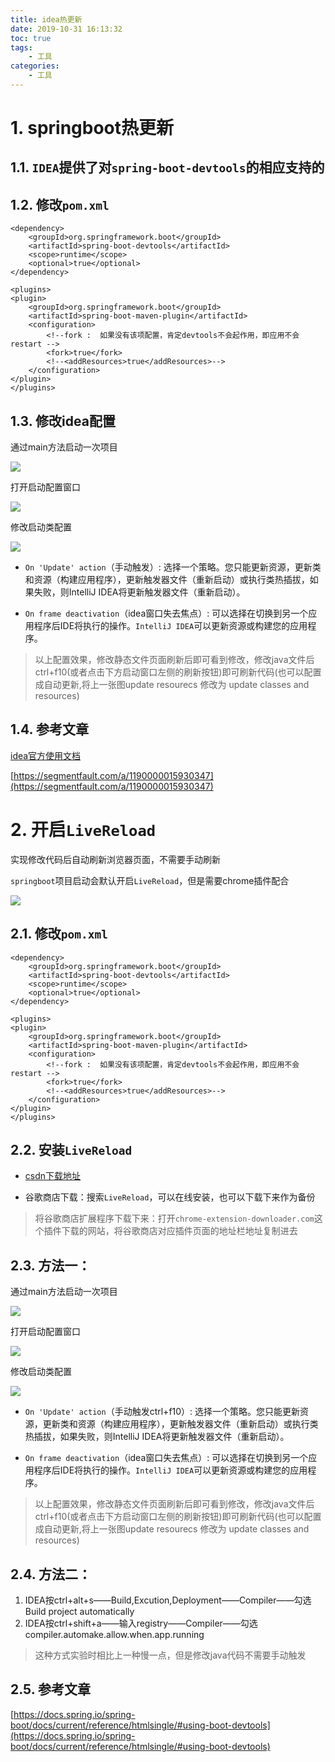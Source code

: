 ```yaml
---
title: idea热更新
date: 2019-10-31 16:13:32
toc: true
tags:
    - 工具
categories: 
    - 工具
---
```


# 1. springboot热更新

## 1.1. `IDEA`提供了对`spring-boot-devtools`的相应支持的

## 1.2. 修改`pom.xml`

```
<dependency>
    <groupId>org.springframework.boot</groupId>
    <artifactId>spring-boot-devtools</artifactId>
    <scope>runtime</scope>
    <optional>true</optional>
</dependency>
```

<!-- more -->

```
<plugins>
<plugin>
    <groupId>org.springframework.boot</groupId>
    <artifactId>spring-boot-maven-plugin</artifactId>
    <configuration>
        <!--fork :  如果没有该项配置，肯定devtools不会起作用，即应用不会restart -->
        <fork>true</fork>
        <!--<addResources>true</addResources>-->
    </configuration>
</plugin>
</plugins>
```

## 1.3. 修改idea配置

通过main方法启动一次项目

![](https://raw.githubusercontent.com/fangwenzheng88/git_picture/master/img/idea热更新003.png)


打开启动配置窗口

![](https://raw.githubusercontent.com/fangwenzheng88/git_picture/master/img/idea热更新.png)

修改启动类配置

![](https://raw.githubusercontent.com/fangwenzheng88/git_picture/master/img/idea热更新002.png)

- `On 'Update' action`（手动触发）: 选择一个策略。您只能更新资源，更新类和资源（构建应用程序），更新触发器文件（重新启动）或执行类热插拔，如果失败，则IntelliJ IDEA将更新触发器文件（重新启动）。

- `On frame deactivation`（idea窗口失去焦点）: 可以选择在切换到另一个应用程序后IDE将执行的操作。`IntelliJ IDEA`可以更新资源或构建您的应用程序。

> 以上配置效果，修改静态文件页面刷新后即可看到修改，修改java文件后ctrl+f10(或者点击下方启动窗口左侧的刷新按钮)即可刷新代码(也可以配置成自动更新,将上一张图update resourecs 修改为 update classes and resources)

## 1.4. 参考文章

[idea官方使用文档](https://www.jetbrains.com/help/idea/spring-boot.html#configure-application-update-policies-with-devtools)

[https://segmentfault.com/a/1190000015930347](https://segmentfault.com/a/1190000015930347)


# 2. 开启`LiveReload`

实现修改代码后自动刷新浏览器页面，不需要手动刷新

`springboot`项目启动会默认开启`LiveReload`，但是需要chrome插件配合

![](https://raw.githubusercontent.com/fangwenzheng88/git_picture/master/img/20191024115540.png)

## 2.1. 修改`pom.xml`

```
<dependency>
    <groupId>org.springframework.boot</groupId>
    <artifactId>spring-boot-devtools</artifactId>
    <scope>runtime</scope>
    <optional>true</optional>
</dependency>
```

```
<plugins>
<plugin>
    <groupId>org.springframework.boot</groupId>
    <artifactId>spring-boot-maven-plugin</artifactId>
    <configuration>
        <!--fork :  如果没有该项配置，肯定devtools不会起作用，即应用不会restart -->
        <fork>true</fork>
        <!--<addResources>true</addResources>-->
    </configuration>
</plugin>
</plugins>
```

## 2.2. 安装`LiveReload`

- [csdn下载地址](https://download.csdn.net/download/fangwenzheng88/11913253)

- 谷歌商店下载：搜索`LiveReload`，可以在线安装，也可以下载下来作为备份

> 将谷歌商店扩展程序下载下来：打开`chrome-extension-downloader.com`这个插件下载的网站，将谷歌商店对应插件页面的地址栏地址复制进去


## 2.3. 方法一：

通过main方法启动一次项目

![](https://raw.githubusercontent.com/fangwenzheng88/git_picture/master/img/idea热更新003.png)


打开启动配置窗口

![](https://raw.githubusercontent.com/fangwenzheng88/git_picture/master/img/idea热更新.png)

修改启动类配置

![](https://raw.githubusercontent.com/fangwenzheng88/git_picture/master/img/idea热更新002.png)

- `On 'Update' action`（手动触发ctrl+f10）: 选择一个策略。您只能更新资源，更新类和资源（构建应用程序），更新触发器文件（重新启动）或执行类热插拔，如果失败，则IntelliJ IDEA将更新触发器文件（重新启动）。

- `On frame deactivation`（idea窗口失去焦点）: 可以选择在切换到另一个应用程序后IDE将执行的操作。`IntelliJ IDEA`可以更新资源或构建您的应用程序。

> 以上配置效果，修改静态文件页面刷新后即可看到修改，修改java文件后ctrl+f10(或者点击下方启动窗口左侧的刷新按钮)即可刷新代码(也可以配置成自动更新,将上一张图update resourecs 修改为 update classes and resources)

## 2.4. 方法二：

1. IDEA按ctrl+alt+s——Build,Excution,Deployment——Compiler——勾选Build project automatically
2. IDEA按ctrl+shift+a——输入registry——Compiler——勾选compiler.automake.allow.when.app.running

> 这种方式实验时相比上一种慢一点，但是修改java代码不需要手动触发

## 2.5. 参考文章

[https://docs.spring.io/spring-boot/docs/current/reference/htmlsingle/#using-boot-devtools](https://docs.spring.io/spring-boot/docs/current/reference/htmlsingle/#using-boot-devtools)









